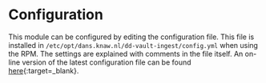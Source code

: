 Configuration
=============

This module can be configured by editing the configuration file. This file is installed in `/etc/opt/dans.knaw.nl/dd-vault-ingest/config.yml` when using the RPM.
The settings are explained with comments in the file itself. An on-line version of the latest configuration file can be found
[here](https://github.com/DANS-KNAW/dd-vault-ingest/blob/master/src/main/assembly/dist/cfg/config.yml){:target=_blank}.

